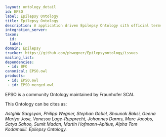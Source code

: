 ```yaml
layout: ontology_detail
id: EPSO
label: Epilepsy Ontology
title: Epilepsy Ontology
description: A application driven Epilepsy Ontology sith official terms from the ILAE.
integration_server: 
taxon: 
  id: 
  label: 
domain: Epilepsy
tracker: https://github.com/phwegner/Epilepsyontology/issues
mailing_list: 
dependencies:
 - id: BFO
canonical: EPSO.owl
products:
 - id: EPSO.owl
 - id: EPSO_merged.owl
```



EPSO is a community Ontology maintained by Fraunhofer SCAI. 



This Ontology can be cites as: 

_Astghik Sargsyan, Philipp Wegner, Stephan Gebel, Shounak Baksi, Geena Mariya Jose, Vanessa Lage-Rupprecht, Johannes Darms, Marc Jacobs, Satya Sahoo, Sumit Madan, Martin Hofmann-Apitius, Alpha Tom Kodamullil. Epilepsy Ontology._

